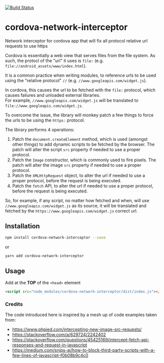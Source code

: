 [![Build Status](https://travis-ci.org/regevbr/cordova-network-interceptor.svg?branch=master)](https://travis-ci.org/regevbr/cordova-network-interceptor)

# cordova-network-interceptor
Network interceptor for cordova app that will fix all protocol relative url requests to use https

Cordova is essentially a web view that serves files from the file system. As such, the protocl of the "url" it uses is `file:` (e.g. `file://android_assets/www/index.html`).   
  
It is a common practice when writing modules, to reference urls to be used using the "relative protocol" `//` (e.g. `//www.googleapis.com/widget.js`).   

In cordova, this causes the url to be fetched with the `file:` protocol, which causes faliures and unloaded external libraries.   
For example,  `//www.googleapis.com/widget.js` will be translated to  `file://www.googleapis.com/widget.js`.   

To overcome the issue, the library will monkey patch a few things to force the urls to be using the `https:` protocol.

The library performs 4 operations:
1. Patch the `document.createElement` method, which is used (amongst other things) to add dynamic scripts to be fetched by the browser.
The patch will alter the script `src` property if needed to use a proper protocol.
2. Patch the `Image` constructor, which is commonly used to fire pixels. The patch will alter the image `src` property if needed to use a proper protocol.
3. Patch the `XMLHttpRequest` object, to alter the url if needed to use a proper protocol, before the request is being executed.
4. Patch the `fetch` API, to alter the url if needed to use a proper protocol, before the request is being executed.

So, for example, if any script, no matter how fetched and when, will use `//www.googleapis.com/widget.js` as its source, it will be translated and fetched by the `https://www.googleapis.com/widget.js` correct url.
## Installation 
```sh
npm install cordova-network-interceptor --save
```
or
```sh
yarn add cordova-network-interceptor
```
## Usage
Add at the __TOP__ of the `<head>` element
```html
<script src="node_modules/cordova-network-interceptor/dist/index.js"></script>
```
### Credits
The code introduced here is inspired by a mesh up of code examples taken from:
 - https://www.phpied.com/intercepting-new-image-src-requests/
 - https://stackoverflow.com/a/629724/2242402
 - https://stackoverflow.com/questions/45425169/intercept-fetch-api-responses-and-request-in-javascript
 - https://medium.com/snips-ai/how-to-block-third-party-scripts-with-a-few-lines-of-javascript-f0b08b9c4c0
